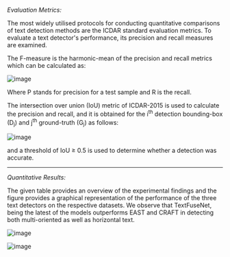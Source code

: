 *Evaluation Metrics:*

The most widely utilised protocols for conducting quantitative comparisons of text detection methods are the ICDAR standard evaluation metrics. To evaluate a text detector's performance, its precision and recall measures are examined. 

The F-measure is the harmonic-mean of the precision and recall metrics which can be calculated as:

![image](https://github.com/user-attachments/assets/cb555ba0-de7d-48dc-b949-bfc4a848efcb)

Where P stands for precision for a test sample and R is the recall.

The intersection over union (IoU) metric of ICDAR-2015 is used to calculate the precision and recall, and it is obtained for the i<sup>th</sup> detection bounding-box (D<sub>j</sub>) and j<sup>th</sup> ground-truth (G<sub>j</sub>) as follows:

![image](https://github.com/user-attachments/assets/14c16bd3-042f-4339-8f6d-8c90ede9fad0)

and a threshold of IoU ≥ 0.5 is used to determine whether a detection was accurate.

<hr>

*Quantitative Results:*

The given table provides an overview of the experimental findings and the figure provides a graphical representation of the performance of the three text detectors on the respective datasets. We observe that TextFuseNet, being the latest of the models outperforms EAST and CRAFT in detecting both multi-oriented as well as horizontal text.

![image](https://github.com/user-attachments/assets/254a91f5-e673-4838-ac53-4f70594a968f)

![image](https://github.com/user-attachments/assets/f47f1e88-3f9d-4827-a186-96c7d84c8f09)


